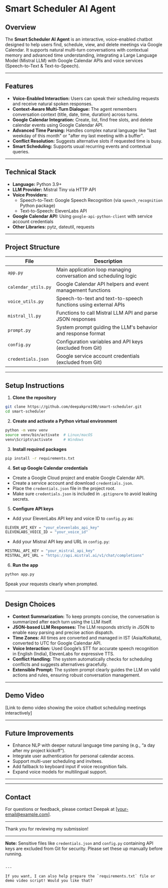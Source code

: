 # Smart Scheduler AI Agent

## Overview

The **Smart Scheduler AI Agent** is an interactive, voice-enabled chatbot designed to help users find, schedule, view, and delete meetings via Google Calendar. It supports natural multi-turn conversations with contextual memory and advanced time understanding, integrating a Large Language Model (Mistral LLM) with Google Calendar APIs and voice services (Speech-to-Text & Text-to-Speech).

---

## Features

- **Voice-Enabled Interaction:** Users can speak their scheduling requests and receive natural spoken responses.
- **Context-Aware Multi-Turn Dialogue:** The agent remembers conversation context (title, date, time, duration) across turns.
- **Google Calendar Integration:** Create, list, find free slots, and delete calendar events using Google Calendar API.
- **Advanced Time Parsing:** Handles complex natural language like "last weekday of this month" or "after my last meeting with a buffer".
- **Conflict Resolution:** Suggests alternative slots if requested time is busy.
- **Smart Scheduling:** Supports usual recurring events and contextual queries.

---

## Technical Stack

- **Language:** Python 3.9+
- **LLM Provider:** Mistral Tiny via HTTP API
- **Voice Providers:**  
  - Speech-to-Text: Google Speech Recognition (via `speech_recognition` Python package)  
  - Text-to-Speech: ElevenLabs API
- **Google Calendar API:** Using `google-api-python-client` with service account credentials
- **Other Libraries:** pytz, dateutil, requests

---

## Project Structure

| File             | Description                                    |
|------------------|------------------------------------------------|
| `app.py`          | Main application loop managing conversation and scheduling logic |
| `calendar_utils.py` | Google Calendar API helpers and event management functions |
| `voice_utils.py`   | Speech-to-text and text-to-speech functions using external APIs |
| `mistral_ll.py`   | Functions to call Mistral LLM API and parse JSON responses |
| `prompt.py`       | System prompt guiding the LLM's behavior and response format |
| `config.py`       | Configuration variables and API keys (excluded from Git) |
| `credentials.json` | Google service account credentials (excluded from Git) |

---

## Setup Instructions

1. **Clone the repository**

```bash
git clone https://github.com/deepakpro190/smart-scheduler.git
cd smart-scheduler
````

2. **Create and activate a Python virtual environment**

```bash
python -m venv venv
source venv/bin/activate  # Linux/macOS
venv\Scripts\activate     # Windows
```

3. **Install required packages**

```bash
pip install -r requirements.txt
```

4. **Set up Google Calendar credentials**

* Create a Google Cloud project and enable Google Calendar API.
* Create a service account and download `credentials.json`.
* Place the `credentials.json` file in the project root.
* Make sure `credentials.json` is included in `.gitignore` to avoid leaking secrets.

5. **Configure API keys**

* Add your ElevenLabs API key and voice ID to `config.py` as:

```python
ELEVEN_API_KEY = "your_elevenlabs_api_key"
ELEVENLABS_VOICE_ID = "your_voice_id"
```

* Add your Mistral API key and URL in `config.py`:

```python
MISTRAL_API_KEY = "your_mistral_api_key"
MISTRAL_API_URL = "https://api.mistral.ai/v1/chat/completions"
```

6. **Run the app**

```bash
python app.py
```

Speak your requests clearly when prompted.

---

## Design Choices

* **Context Summarization:** To keep prompts concise, the conversation is summarized after each turn using the LLM itself.
* **JSON-based LLM Responses:** The LLM responds strictly in JSON to enable easy parsing and precise action dispatch.
* **Time Zones:** All times are converted and managed in IST (Asia/Kolkata), converted to UTC for Google Calendar API.
* **Voice Interaction:** Used Google’s STT for accurate speech recognition in English (India), ElevenLabs for expressive TTS.
* **Conflict Handling:** The system automatically checks for scheduling conflicts and suggests alternatives gracefully.
* **Extensible Prompt:** The system prompt clearly guides the LLM on valid actions and rules, ensuring robust conversation management.

---

## Demo Video

\[Link to demo video showing the voice chatbot scheduling meetings interactively]

---

## Future Improvements

* Enhance NLP with deeper natural language time parsing (e.g., “a day after my project kickoff”).
* Integrate user authentication for personal calendar access.
* Support multi-user scheduling and invitees.
* Add fallback to keyboard input if voice recognition fails.
* Expand voice models for multilingual support.

---


---

## Contact

For questions or feedback, please contact Deepak at \[[your-email@example.com](mailto:your-email@example.com)].

---

Thank you for reviewing my submission!

---

**Note:** Sensitive files like `credentials.json` and `config.py` containing API keys are excluded from Git for security. Please set these up manually before running.

```

---

If you want, I can also help prepare the `requirements.txt` file or demo video script! Would you like that?
```

